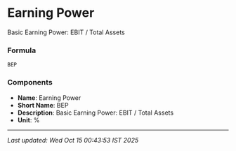 # Earning Power
Basic Earning Power: EBIT / Total Assets

### Formula
```text
BEP
```


### Components
- **Name**: Earning Power
- **Short Name**: BEP
- **Description**: Basic Earning Power: EBIT / Total Assets
- **Unit**: %

---
*Last updated: Wed Oct 15 00:43:53 IST 2025*
